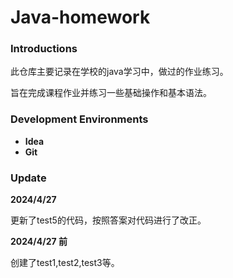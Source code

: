 # Java-homework

### Introductions

此仓库主要记录在学校的java学习中，做过的作业练习。

旨在完成课程作业并练习一些基础操作和基本语法。

### Development Environments

- **Idea**
- **Git**

### Update



**2024/4/27**

更新了test5的代码，按照答案对代码进行了改正。

**2024/4/27 前**

创建了test1,test2,test3等。






